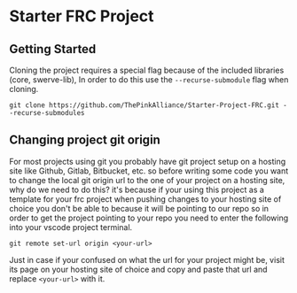 # Starter FRC Project

## Getting Started

Cloning the project requires a special flag because of the included libraries (core, swerve-lib), In order to do this use the `--recurse-submodule` flag when cloning.

```shell
git clone https://github.com/ThePinkAlliance/Starter-Project-FRC.git --recurse-submodules
```

## Changing project git origin

For most projects using git you probably have git project setup on a hosting site like Github, Gitlab, Bitbucket, etc. so before writing some code you want to change the local git origin url to the one of your project on a hosting site, why do we need to do this? it's because if your using this project as a template for your frc project when pushing changes to your hosting site of choice you don't be able to because it will be pointing to our repo so in order to get the project pointing to your repo you need to enter the following into your vscode project terminal.

```shell
git remote set-url origin <your-url>
```

Just in case if your confused on what the url for your project might be, visit its page on your hosting site of choice and copy and paste that url and replace `<your-url>` with it.
